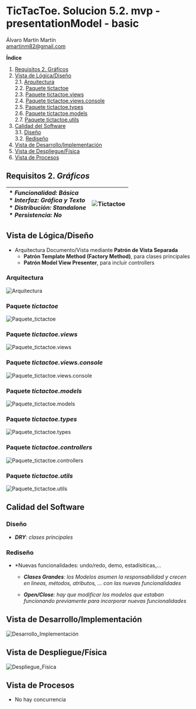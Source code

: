 # TicTacToe. Solucion 5.2. mvp - presentationModel - basic
Álvaro Martín Martín  
[amartinm82@gmail.com](mailto:amartinm82@gmail.com)  
  
**Índice**
1. [Requisitos 2. Gráficos](#requisitos-2-gráficos)  
2. [Vista de Lógica/Diseño](#vista-de-lógicadiseño)  
2.1. [Arquitectura](#arquitectura)  
2.2. [Paquete tictactoe](#paquete-tictactoe)  
2.3. [Paquete tictactoe.views](#paquete-tictactoeviews)  
2.4. [Paquete tictactoe.views.console](#paquete-tictactoeviewsconsole)  
2.5. [Paquete tictactoe.types](#paquete-tictactoetypes)  
2.6. [Paquete tictactoe.models](#paquete-tictactoemodels)  
2.7. [Paquete tictactoe.utils](#paquete-tictactoeutils)  
3. [Calidad del Software](#calidad-del-software)  
3.1. [Diseño](#diseño)  
3.2. [Rediseño](#rediseño)  
4. [Vista de Desarrollo/Implementación](#vista-de-desarrolloimplementación)
5. [Vista de Despliegue/Física](#vista-de-desplieguefísica)
6. [Vista de Procesos](#vista-de-procesos)

## Requisitos 2. *Gráficos*

| * _Funcionalidad: **Básica**_ <br/> * _Interfaz: **Gráfica y Texto**_ <br/> * _Distribución: **Standalone**_ <br/> * _Persistencia: **No**_  | ![Tictactoe](docs/images/tictactoe.png) |  
| :------- | :------: |

## Vista de Lógica/Diseño
  - Arquitectura Documento/Vista mediante **Patrón de Vista Separada**  
    * **Patrón Template Method (Factory Method)**, para clases principales  
    * **Patrón Model View Presenter**, para incluir controllers  
### Arquitectura

![Arquitectura](./docs/diagrams/out/arquitectura/arquitectura.svg)

### Paquete *tictactoe*

![Paquete_tictactoe](./docs/diagrams/out/paquetes/paqueteTicTacToe.svg)

### Paquete *tictactoe.views*

![Paquete_tictactoe.views](./docs/diagrams/out/paquetes/paqueteTicTacToeViews.svg)

### Paquete *tictactoe.views.console*  

![Paquete_tictactoe.views.console](./docs/diagrams/out/paquetes/paqueteTicTacToeViewsConsole.svg)

### Paquete *tictactoe.models*

![Paquete_tictactoe.models](./docs/diagrams/out/paquetes/paqueteTicTacToeModels.svg)

### Paquete *tictactoe.types*

![Paquete_tictactoe.types](./docs/diagrams/out/paquetes/paqueteTypes.svg)

### Paquete *tictactoe.controllers*  

![Paquete_tictactoe.controllers](./docs/diagrams/out/paquetes/paqueteTicTacToeControllers.svg)

### Paquete *tictactoe.utils*

![Paquete_tictactoe.utils](./docs/diagrams/out/paquetes/paqueteUtils.svg)

## Calidad del Software

### Diseño

  - ***DRY**: clases principales*

### Rediseño

  - *Nuevas funcionalidades: undo/redo, demo, estadísiticas,…​
    
      - ***Clases Grandes**: los Modelos asumen la responsabilidad y crecen
       en líneas, métodos, atributos, …​ con las nuevas funcionalidades*  
    
      - ***Open/Close**: hay que modificar los modelos que estaban funcionando 
      previamente para incorporar nuevas funcionalidades*

## Vista de Desarrollo/Implementación

![Desarrollo_Implementación](./docs/diagrams/out/vistas/desarrolloImplementacion.svg)

## Vista de Despliegue/Física

![Despliegue_Física](./docs/diagrams/out/vistas/despliegueFisica.svg)

## Vista de Procesos
  - No hay concurrencia
